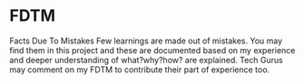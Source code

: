 # FDTM
Facts Due To Mistakes
Few learnings are made out of mistakes. You may find them in this project and these are documented based on my experience and deeper understanding of what?why?how? are explained. Tech Gurus may comment on my FDTM to contribute their part of experience too.
